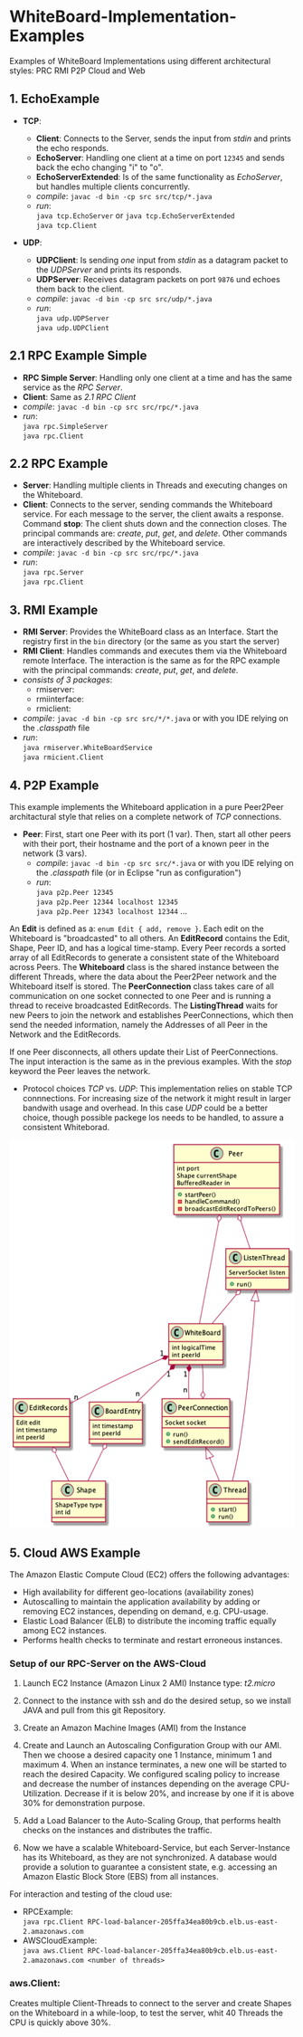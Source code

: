 # WhiteBoard-Implementation-Examples
Examples of WhiteBoard Implementations using different architectural styles: PRC RMI P2P Cloud and Web

## 1. EchoExample
* **TCP**: 
    + **Client**: Connects to the Server, sends the input from *stdin* and prints the echo responds.
    + **EchoServer**: Handling one client at a time on port `12345` and sends back the echo changing "i" to "o".
    + **EchoServerExtended**: Is of the same functionality as *EchoServer*, but handles multiple clients concurrently. 
    + *compile*: `javac -d bin -cp src src/tcp/*.java`
    + *run*:        
        `java tcp.EchoServer` or `java tcp.EchoServerExtended`      
        `java tcp.Client`   
    
* **UDP**: 
  + **UDPClient**: Is sending *one* input from *stdin* as a datagram packet to the *UDPServer* and prints its responds.
  + **UDPServer**: Receives datagram packets on port `9876` und echoes them back to the client. 
  + *compile*: `javac -d bin -cp src src/udp/*.java`
  + *run*:  
    `java udp.UDPServer`      
    `java udp.UDPClient`    

## 2.1 RPC Example Simple
* **RPC Simple Server**: Handling only one client at a time and has the same service as the *RPC Server*.
* **Client**: Same as *2.1 RPC Client*
* *compile*: `javac -d bin -cp src src/rpc/*.java`
* *run*:     
    `java rpc.SimpleServer`     
    `java rpc.Client` 

## 2.2 RPC Example
* **Server**: Handling multiple clients in Threads and executing changes on the Whiteboard. 
* **Client**: Connects to the server, sending commands the Whiteboard service. For each message to the server, the client awaits a response.
Command **stop**: The client shuts down and the connection closes. 
The principal commands are: *create*, *put*, *get*, and *delete*. 
Other commands are interactively described by the Whiteboard service.
* *compile*: `javac -d bin -cp src src/rpc/*.java`
* *run*:        
    `java rpc.Server`       
    `java rpc.Client`        

## 3. RMI Example 
* **RMI Server**: Provides the WhiteBoard class as an Interface.
Start the registry first in the `bin` directory (or the same as you start the server)
* **RMI Client**: Handles commands and executes them via the Whiteboard remote Interface. The interaction is the same as for the RPC example with the principal commands: *create*, *put*, *get*, and *delete*. 
* *consists of 3 packages*: 
  + rmiserver: 
  + rmiinterface: 
  + rmiclient:
* *compile*: `javac -d bin -cp src src/*/*.java` or with you IDE relying on the *.classpath* file
* *run*:        
    `java rmiserver.WhiteBoardService`    
    `java rmicient.Client`      
  
## 4. P2P Example
This example implements the Whiteboard application in a pure Peer2Peer architactural style that relies on a complete network of *TCP* connections. 

* **Peer**: First, start one Peer with its port (1 var). Then, start all other peers with their port, their hostname and the port of a known peer in the network (3 vars). 
    * *compile*: `javac -d bin -cp src src/*.java` or with you IDE relying on the *.classpath* file (or in Eclipse "run as configuration")
    * *run*:        
    `java p2p.Peer 12345`    
    `java p2p.Peer 12344 localhost 12345`   
    `java p2p.Peer 12343 localhost 12344` ...

An **Edit** is defined as a: `enum Edit { add, remove }`. Each edit on the Whiteboard is "broadcasted" to all others.
An **EditRecord** contains the Edit, Shape, Peer ID, and has a logical time-stamp. Every Peer records a sorted array of all EditRecords to generate a consistent state of the Whiteboard across Peers. 
The **Whiteboard** class is the shared instance between the different Threads, where the data about the Peer2Peer network and the Whiteboard itself is stored. 
The **PeerConnection** class takes care of all communication on one socket connected to one Peer and is running a thread to receive broadcasted EditRecords. 
The **ListingThread** waits for new Peers to join the network and establishes PeerConnections, which then send the needed information, namely the Addresses of all Peer in the Network and the EditRecords. 

If one Peer disconnects, all others update their List of PeerConnections. The input interaction is the same as in the previous examples. With the *stop* keyword the Peer leaves the network. 

* Protocol choices *TCP* vs. *UDP*: This implementation relies on stable TCP connnections. For increasing size of the network it might result in larger bandwith usage and overhead. In this case *UDP* could be a better choice, though possible packege los needs to be handled, to assure a consistent Whiteborad.

![uml class diagram](out/P2PExample/peer-class-diagram/Peer.png)

## 5. Cloud AWS Example
The Amazon Elastic Compute Cloud (EC2) offers the following advantages:
+ High availability for different geo-locations (availability zones)
+ Autoscalling to maintain the application availability by adding or removing EC2 instances, depending on demand, e.g. CPU-usage.
+ Elastic Load Balancer (ELB) to distribute the incoming traffic equally among EC2 instances. 
+ Performs health checks to terminate and restart erroneous instances. 

### Setup of our RPC-Server on the AWS-Cloud
1. Launch EC2 Instance (Amazon Linux 2 AMI) Instance type: *t2.micro*
2. Connect to the instance with ssh and do the desired setup, so we install JAVA and pull from this git Repository.
3. Create an Amazon Machine Images (AMI) from the Instance
4. Create and Launch an Autoscaling Configuration Group with our AMI. Then we choose a desired capacity one 1 Instance, minimum 1 and maximum 4. When an instance terminates, a new one will be started to reach the desired Capacity. We configured scaling policy to increase and decrease the number of instances depending on the average CPU-Utilization. Decrease if it is below 20%, and increase by one if it is above 30% for demonstration purpose. 
5. Add a Load Balancer to the Auto-Scaling Group, that performs health checks on the instances and distributes the traffic.

6. Now we have a scalable Whiteboard-Service, but each Server-Instance has its Whiteboard, as they are not synchronized. A database would provide a solution to guarantee a consistent state, e.g. accessing an Amazon Elastic Block Store (EBS) from all instances.

For interaction and testing of the cloud use:
+ RPCExample:   
    `java rpc.Client RPC-load-balancer-205ffa34ea80b9cb.elb.us-east-2.amazonaws.com`   
+ AWSCloudExample:      
    `java aws.Client RPC-load-balancer-205ffa34ea80b9cb.elb.us-east-2.amazonaws.com <number of threads>` 

### aws.Client:
Creates multiple Client-Threads to connect to the server and create Shapes on the Whiteboard in a while-loop, to test the server, whit 40 Threads the CPU is quickly above 30%. 
